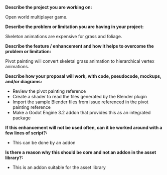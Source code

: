 **Describe the project you are working on:**

Open world multiplayer game.

**Describe the problem or limitation you are having in your project:**

Skeleton animations are expensive for grass and foliage.

**Describe the feature / enhancement and how it helps to overcome the problem or limitation:**

Pivot painting will convert skeletal grass animation to hierarchical vertex animations.

**Describe how your proposal will work, with code, pseudocode, mockups, and/or diagrams:**

* Review the pivot painting reference
* Create a shader to read the files generated by the Blender plugin
* Import the sample Blender files from issue referenced in the pivot painting reference
* Make a Godot Engine 3.2 addon that provides this as an integrated package

**If this enhancement will not be used often, can it be worked around with a few lines of script?:**

* This can be done by an addon

**Is there a reason why this should be core and not an addon in the asset library?:**

* This is an addon suitable for the asset library
